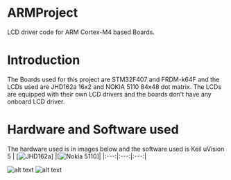 # ARMProject
LCD driver code for ARM Cortex-M4 based Boards.

# Introduction
The Boards used for this project are STM32F407 and FRDM-k64F and the LCDs used are JHD162a 16x2 and NOKIA 5110 84x48 dot matrix. The LCDs are equipped with their own LCD drivers and the boards don't have any onboard LCD driver.

# Hardware and Software used

The hardware used is in images below and the software used is Keil uVision 5
| [![JHD162a](https://images-na.ssl-images-amazon.com/images/I/51jy8enJluL._SX425_.jpg)] |[![Nokia 5110](https://5.imimg.com/data5/BR/QM/MY-9380557/nokia-5110-lcd-module-500x500.jpg)]|
|:---:|:---:|:---:|
 
 
![alt text](https://uge-one.com/image/cache/catalog/catalog/0%20UGE%20STM32F4%20DISCOVERY-1-500x375.jpg)
![alt text](https://www.nxp.com/assets/images/en/dev-board-image/FRDM-K64F-ANGLE.jpg)

